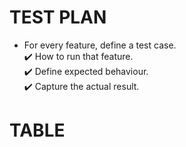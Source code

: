 # TEST PLAN 
* For every feature, define a test case.</br>
:heavy_check_mark: How to run that feature.</br>
:heavy_check_mark: Define expected behaviour.</br>
:heavy_check_mark: Capture the actual result.</br>

# TABLE


